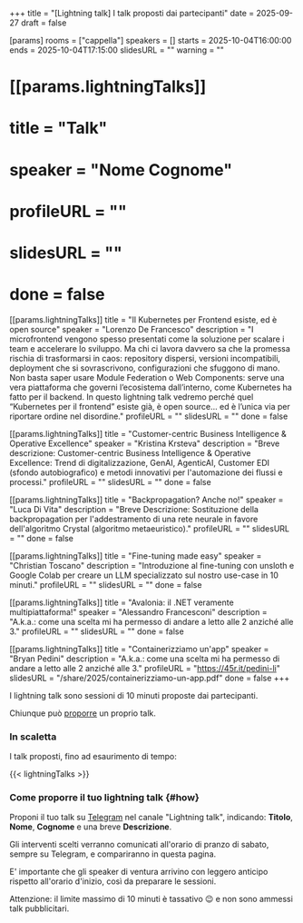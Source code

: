 +++
title = "[Lightning talk] I talk proposti dai partecipanti"
date = 2025-09-27
draft = false

[params]
rooms = ["cappella"]
speakers = []
starts = 2025-10-04T16:00:00
ends = 2025-10-04T17:15:00
slidesURL = ""
warning = ""

# [[params.lightningTalks]]
# title = "Talk"
# speaker = "Nome Cognome"
# profileURL = ""
# slidesURL = ""
# done = false

[[params.lightningTalks]]
title = "Il Kubernetes per Frontend esiste, ed è open source"
speaker = "Lorenzo De Francesco"
description = "I microfrontend vengono spesso presentati come la soluzione per scalare i team e accelerare lo sviluppo. Ma chi ci lavora davvero sa che la promessa rischia di trasformarsi in caos: repository dispersi, versioni incompatibili, deployment che si sovrascrivono, configurazioni che sfuggono di mano. Non basta saper usare Module Federation o Web Components: serve una vera piattaforma che governi l’ecosistema dall’interno, come Kubernetes ha fatto per il backend. In questo lightning talk vedremo perché quel “Kubernetes per il frontend” esiste già, è open source… ed è l’unica via per riportare ordine nel disordine."
profileURL = ""
slidesURL = ""
done = false

[[params.lightningTalks]]
title = "Customer-centric Business Intelligence & Operative Excellence"
speaker = "Kristina Krsteva"
description = "Breve descrizione: Customer-centric Business Intelligence & Operative Excellence: Trend di digitalizzazione, GenAI, AgenticAI, Customer EDI (sfondo autobiografico) e metodi innovativi per l'automazione dei flussi e processi."
profileURL = ""
slidesURL = ""
done = false

[[params.lightningTalks]]
title = "Backpropagation? Anche no!"
speaker = "Luca Di Vita"
description = "Breve Descrizione: Sostituzione della backpropagation per l'addestramento di una rete neurale in favore dell'algoritmo Crystal (algoritmo metaeuristico)."
profileURL = ""
slidesURL = ""
done = false

[[params.lightningTalks]]
title = "Fine-tuning made easy"
speaker = "Christian Toscano"
description = "Introduzione al fine-tuning con unsloth e Google Colab per creare un LLM specializzato sul nostro use-case in 10 minuti."
profileURL = ""
slidesURL = ""
done = false

[[params.lightningTalks]]
title = "Avalonia: il .NET veramente multipiattaforma!"
speaker = "Alessandro Francesconi"
description = "A.k.a.: come una scelta mi ha permesso di andare a letto alle 2 anziché alle 3."
profileURL = ""
slidesURL = ""
done = false

[[params.lightningTalks]]
title = "Containerizziamo un'app"
speaker = "Bryan Pedini"
description = "A.k.a.: come una scelta mi ha permesso di andare a letto alle 2 anziché alle 3."
profileURL = "https://45r.it/pedini-li"
slidesURL = "/share/2025/containerizziamo-un-app.pdf"
done = false
+++

I lightning talk sono sessioni di 10 minuti proposte dai partecipanti.

Chiunque può [proporre](#how) un proprio talk.

### In scaletta

I talk proposti, fino ad esaurimento di tempo:

{{< lightningTalks >}}

### Come proporre il tuo lightning talk {#how}

Proponi il tuo talk su [Telegram](https://t.me/devfest_modena/300) nel canale "Lightning talk", indicando: **Titolo**, **Nome**, **Cognome** e una breve **Descrizione**.

Gli interventi scelti verranno comunicati all'orario di pranzo di sabato, sempre su Telegram, e compariranno in questa pagina.

E' importante che gli speaker di ventura arrivino con leggero anticipo rispetto all'orario d'inizio, così da preparare le sessioni.

Attenzione: il limite massimo di 10 minuti è tassativo 😉 e non sono ammessi talk pubblicitari.
